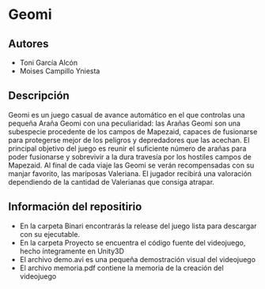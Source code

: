 # Geomi

## Autores
- Toni García Alcón
- Moises Campillo Yniesta

## Descripción

Geomi es un juego casual de avance automático en el que controlas una pequeña Araña
Geomi con una peculiaridad: las Arañas Geomi son una subespecie procedente de los
campos de Mapezaid, capaces de fusionarse para protegerse mejor de los peligros y
depredadores que las acechan.
El principal objetivo del juego es reunir el suficiente número de arañas para poder fusionarse
y sobrevivir a la dura travesía por los hostiles campos de Mapezaid. Al final de cada viaje las
Geomi se verán recompensadas con su manjar favorito, las mariposas Valeriana. El jugador
recibirá una valoración dependiendo de la cantidad de Valerianas que consiga atrapar.

## Información del repositirio

- En la carpeta Binari encontrarás la release del juego lista para descargar con su ejecutable.
- En la carpeta Proyecto se encuentra el código fuente del videojuego, hecho íntegramente en Unity3D
- El archivo demo.avi es una pequeña demostración visual del videojuego
- El archivo memoria.pdf contiene la memoria de la creación del videojuego
